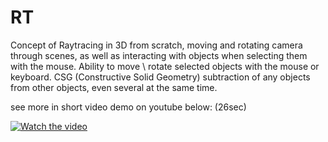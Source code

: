 # RT
Concept of Raytracing in 3D from scratch, moving and rotating camera through scenes, as well as interacting with objects when selecting them with the mouse.
Ability to move \ rotate selected objects with the mouse or keyboard.
CSG (Constructive Solid Geometry) subtraction of any objects from other objects, even several at the same time.

see more in short video demo on youtube below: (26sec)

[![Watch the video](https://img.youtube.com/vi/emXz7TA1Iug/hqdefault.jpg)](https://www.youtube.com/watch?v=emXz7TA1Iug)

